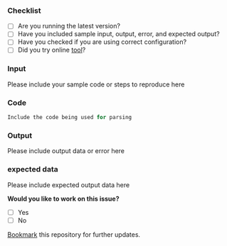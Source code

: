 <!-- ## Important 

1. If have some **questions**, please read the README or check `spec` folder for examples. Stackoverflow is also a good place to discuss technical questions as you get support from many people there. 
2. If you're reporting a **vulnerability** or a **security bug**, please don't expose it to the public until it is discussed with maintainer. It'll be deleted immediately. Please contact directly. You can find my contact detail in github profile.

-->

<!-- If you are raising a **bug** please ensure to fill below checklist; -->
### Checklist
<!-- choose one by changing [ ] to [x] -->
* [ ] Are you running the latest version?
* [ ] Have you included sample input, output, error, and expected output? 
* [ ] Have you checked if you are using correct configuration?
* [ ] Did you try online [tool](https://naturalintelligence.github.io/fast-xml-parser/)?

<!-- Please provide following data to avoid long communication and fast resolution. --> 
### Input
Please include your sample code or steps to reproduce here

### Code
```js
Include the code being used for parsing
```

### Output
Please include output data or error here

### expected data
Please include expected output data here

**Would you like to work on this issue?**
<!-- choose one by changing [ ] to [x] -->
- [ ] Yes
- [ ] No

[Bookmark](https://github.com/NaturalIntelligence/fast-xml-parser/stargazers) this repository for further updates.
